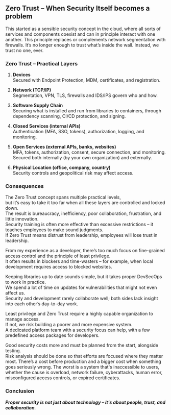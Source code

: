 ## Zero Trust – When Security Itself becomes a problem

This started as a sensible security concept in the cloud,
where all sorts of services and components coexist and can in principle interact with one another.
This principle replaces or complements network segmentation with firewalls.
It’s no longer enough to trust what’s inside the wall. Instead, we trust no one, ever.

### Zero Trust – Practical Layers

1. **Devices**  
   Secured with Endpoint Protection, MDM, certificates, and registration.

2. **Network (TCP/IP)**  
   Segmentation, VPN, TLS, firewalls and IDS/IPS govern who and how.

3. **Software Supply Chain**  
   Securing what is installed and run from libraries to containers, through dependency scanning, CI/CD protection, and signing.

4. **Closed Services (internal APIs)**  
   Authentication (MFA, SSO, tokens), authorization, logging, and monitoring.

5. **Open Services (external APIs, banks, websites)**  
   MFA, tokens, authorization, consent, secure connection, and monitoring.  
   Secured both internally (by your own organization) and externally.

6. **Physical Location (office, company, country)**  
   Security controls and geopolitical risk may affect access.

### Consequences

The Zero Trust concept spans multiple practical levels,  
but it’s easy to take it too far when all these layers are controlled and locked down.  
The result is bureaucracy, inefficiency, poor collaboration, frustration, and little innovation.  
Security training is often more effective than excessive restrictions – it teaches employees to make sound judgments.  
If Zero Trust means distrust from leadership, employees will lose trust in leadership.

From my experience as a developer, there’s too much focus on fine-grained access control and the principle of least privilege.  
It often results in blockers and time-wasters – for example, when local development requires access to blocked websites.

Keeping libraries up to date sounds simple, but it takes proper DevSecOps to work in practice.  
We spend a lot of time on updates for vulnerabilities that might not even affect us.  
Security and development rarely collaborate well; both sides lack insight into each other’s day-to-day work.

Least privilege and Zero Trust require a highly capable organization to manage access.  
If not, we risk building a poorer and more expensive system.  
A dedicated platform team with a security focus can help, with a few predefined access packages for developers.

Good security costs more and must be planned from the start, alongside testing.  
Risk analysis should be done so that efforts are focused where they matter most. 
There’s a cost before production and a bigger cost when something goes seriously wrong.
The worst is a system that's inaccessible to users, 
whether the cause is overload, network failure, cyberattacks, human error, misconfigured access controls, or expired certificates.

### Conclusion

***Proper security is not just about technology – it's about people, trust, and collaboration.***


